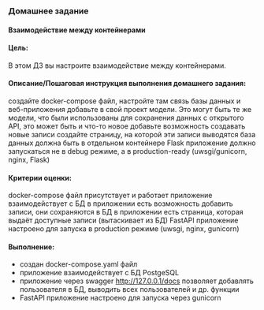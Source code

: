 ### Домашнее задание
#### Взаимодействие между контейнерами

#### Цель:
В этом ДЗ вы настроите взаимодействие между контейнерами.


#### Описание/Пошаговая инструкция выполнения домашнего задания:
создайте docker-compose файл, настройте там связь базы данных и веб-приложения
добавьте в свой проект модели. Это могут быть те же модели, что были использованы для сохранения данных с открытого API, это может быть и что-то новое
добавьте возможность создавать новые записи
создайте страницу, на которой эти записи выводятся
база данных должна быть в отдельном контейнере
Flask приложение должно запускаться не в debug режиме, а в production-ready (uwsgi/gunicorn, nginx, Flask)

#### Критерии оценки:
docker-compose файл присутствует и работает
приложение взаимодействует с БД
в приложении есть возможность добавить записи, они сохраняются в БД
в приложении есть страница, которая выдаёт доступные записи (вытаскивает из БД)
FastAPI приложение настроено для запуска в production режиме (uwsgi, nginx, gunicorn)

#### Выполнение: 
 - создан docker-compose.yaml файл
 - приложение взаимодействует с БД PostgeSQL
 - приложение через swagger http://127.0.0.1/docs позволяет добавлять пользователя в БД, 
выводить всех пользователей и др. функции
 - FastAPI приложение настроено для запуска через gunicorn